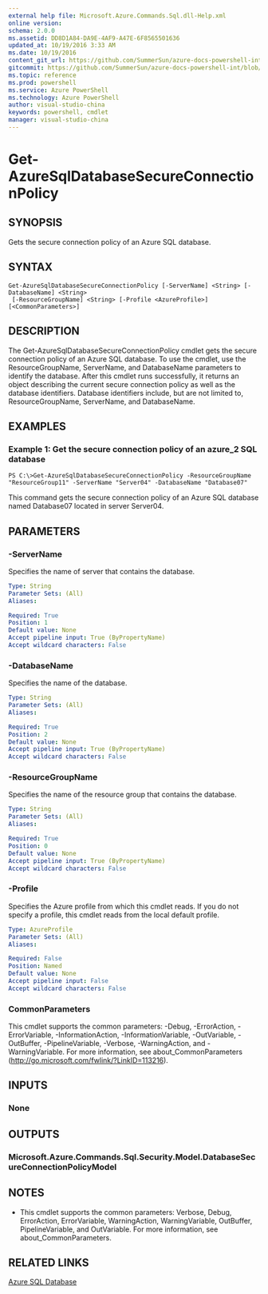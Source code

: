 ```yaml
---
external help file: Microsoft.Azure.Commands.Sql.dll-Help.xml
online version: 
schema: 2.0.0
ms.assetid: DD8D1A84-DA9E-4AF9-A47E-6F8565501636
updated_at: 10/19/2016 3:33 AM
ms.date: 10/19/2016
content_git_url: https://github.com/SummerSun/azure-docs-powershell-int/blob/master/azureps-cmdlets-docs/ResourceManager/AzureRM.Sql/v0.9.8/Get-AzureSqlDatabaseSecureConnectionPolicy.md
gitcommit: https://github.com/SummerSun/azure-docs-powershell-int/blob/c0d1e448da01261236e9ece01ca5c2a98effbf31/azureps-cmdlets-docs/ResourceManager/AzureRM.Sql/v0.9.8/Get-AzureSqlDatabaseSecureConnectionPolicy.md
ms.topic: reference
ms.prod: powershell
ms.service: Azure PowerShell
ms.technology: Azure PowerShell
author: visual-studio-china
keywords: powershell, cmdlet
manager: visual-studio-china
---
```


# Get-AzureSqlDatabaseSecureConnectionPolicy

## SYNOPSIS
Gets the secure connection policy of an Azure SQL database.

## SYNTAX

```
Get-AzureSqlDatabaseSecureConnectionPolicy [-ServerName] <String> [-DatabaseName] <String>
 [-ResourceGroupName] <String> [-Profile <AzureProfile>] [<CommonParameters>]
```

## DESCRIPTION
The Get-AzureSqlDatabaseSecureConnectionPolicy cmdlet gets the secure connection policy of an Azure SQL database.
To use the cmdlet, use the ResourceGroupName, ServerName, and DatabaseName parameters to identify the database.
After this cmdlet runs successfully, it returns an object describing the current secure connection policy as well as the database identifiers.
Database identifiers include, but are not limited to, ResourceGroupName, ServerName, and DatabaseName.

## EXAMPLES

### Example 1: Get the secure connection policy of an azure_2 SQL database
```
PS C:\>Get-AzureSqlDatabaseSecureConnectionPolicy -ResourceGroupName "ResourceGroup11" -ServerName "Server04" -DatabaseName "Database07"
```

This command gets the secure connection policy of an Azure SQL database named Database07 located in server Server04.

## PARAMETERS

### -ServerName
Specifies the name of server that contains the database.

```yaml
Type: String
Parameter Sets: (All)
Aliases: 

Required: True
Position: 1
Default value: None
Accept pipeline input: True (ByPropertyName)
Accept wildcard characters: False
```

### -DatabaseName
Specifies the name of the database.

```yaml
Type: String
Parameter Sets: (All)
Aliases: 

Required: True
Position: 2
Default value: None
Accept pipeline input: True (ByPropertyName)
Accept wildcard characters: False
```

### -ResourceGroupName
Specifies the name of the resource group that contains the database.

```yaml
Type: String
Parameter Sets: (All)
Aliases: 

Required: True
Position: 0
Default value: None
Accept pipeline input: True (ByPropertyName)
Accept wildcard characters: False
```

### -Profile
Specifies the Azure profile from which this cmdlet reads.
If you do not specify a profile, this cmdlet reads from the local default profile.

```yaml
Type: AzureProfile
Parameter Sets: (All)
Aliases: 

Required: False
Position: Named
Default value: None
Accept pipeline input: False
Accept wildcard characters: False
```

### CommonParameters
This cmdlet supports the common parameters: -Debug, -ErrorAction, -ErrorVariable, -InformationAction, -InformationVariable, -OutVariable, -OutBuffer, -PipelineVariable, -Verbose, -WarningAction, and -WarningVariable. For more information, see about_CommonParameters (http://go.microsoft.com/fwlink/?LinkID=113216).

## INPUTS

### None

## OUTPUTS

### Microsoft.Azure.Commands.Sql.Security.Model.DatabaseSecureConnectionPolicyModel

## NOTES
* This cmdlet supports the common parameters: Verbose, Debug, ErrorAction, ErrorVariable, WarningAction, WarningVariable, OutBuffer, PipelineVariable, and OutVariable. For more information, see about_CommonParameters.

## RELATED LINKS

[Azure SQL Database]()


